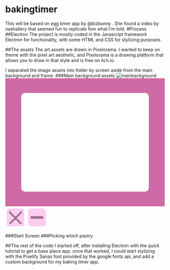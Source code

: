 # bakingtimer
 This will be based on egg timer app by @bizbunny . She found a video by nashallery that seemed fun to replicate fom what I'm told.
#Process
##Electron
The project is mostly coded in the Javascript framework Electron for functionality, with some HTML and CSS for stylizing purposes.

##The assets
The art assets are drawn in Pixelorama. I wanted to keep on theme with the pixel art aesthetic, and Pixelorama is a drawing platform that allows you to draw in that style and is free on itch.io.

I separated the image assets into folder by screen aside from the main background and frame.
###Main background assets
![mainbackground](./assets/backingTimer-bg.png)
![mainframe](./assets/bakingTimer-frame.png)
![exitButton](./assets/bakingtimer-exitbutton.png)
![minimizeButton](./assets/bakingtimer-minbutton.png)

###Start Screen
###Picking which pastry 

##The rest of the code
I started off, after installing Electron with the quick tutorial to get a base place app. once that worked, I could start stylizing with the Pixelify Sanas font provided by the google fonts api, and add a custom background for my baking timer app.
